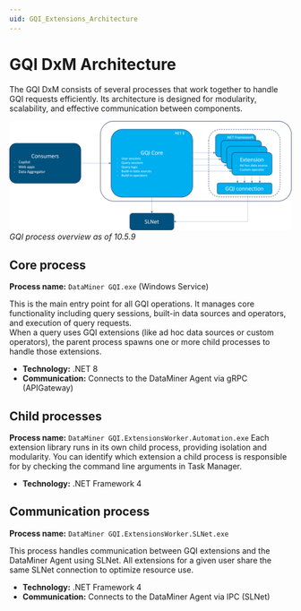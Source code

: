 ```yaml
---
uid: GQI_Extensions_Architecture
---
```


# GQI DxM Architecture

The GQI DxM consists of several processes that work together to handle GQI requests efficiently. Its architecture is designed for modularity, scalability, and effective communication between components.

![Architecture](../../images/GQIArchitecture.png)
<br>*GQI process overview as of 10.5.9*

## Core process

**Process name:** `DataMiner GQI.exe` (Windows Service)

This is the main entry point for all GQI operations. It manages core functionality including query sessions, built-in data sources and operators, and execution of query requests.  
When a query uses GQI extensions (like ad hoc data sources or custom operators), the parent process spawns one or more child processes to handle those extensions.

- **Technology:** .NET 8  
- **Communication:** Connects to the DataMiner Agent via gRPC (APIGateway)

## Child processes

**Process name:** `DataMiner GQI.ExtensionsWorker.Automation.exe`
Each extension library runs in its own child process, providing isolation and modularity. You can identify which extension a child process is responsible for by checking the command line arguments in Task Manager.

- **Technology:** .NET Framework 4

## Communication process

**Process name:** `DataMiner GQI.ExtensionsWorker.SLNet.exe`

This process handles communication between GQI extensions and the DataMiner Agent using SLNet. All extensions for a given user share the same SLNet connection to optimize resource use.

- **Technology:** .NET Framework 4  
- **Communication:** Connects to the DataMiner Agent via IPC (SLNet)
